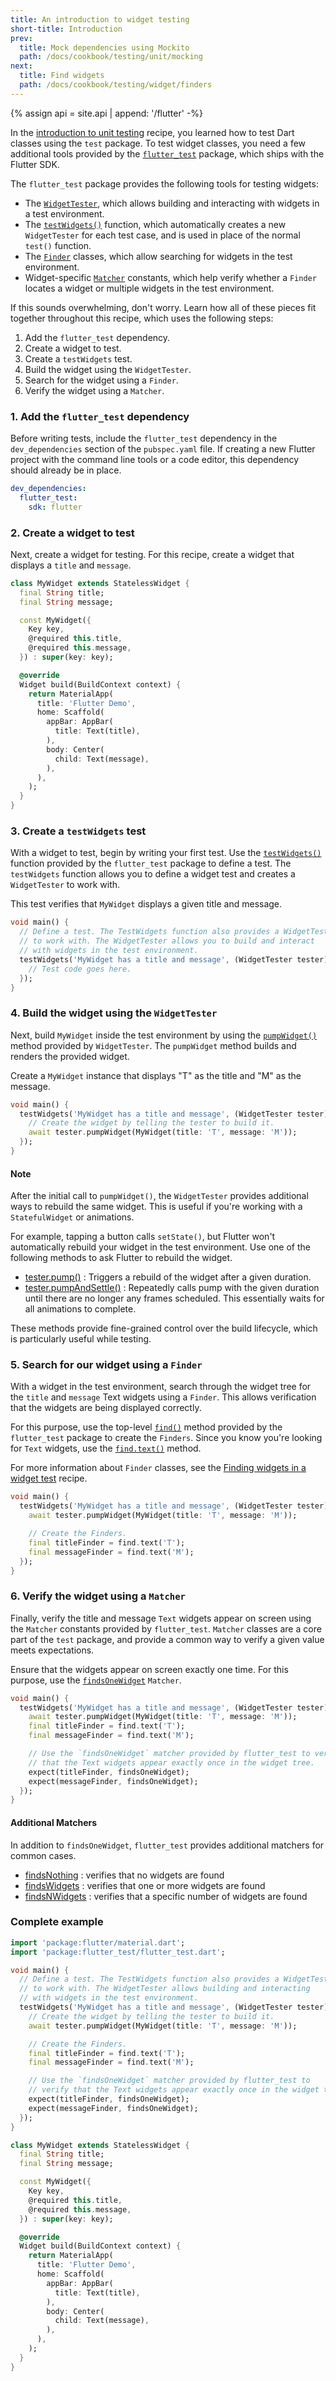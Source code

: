 ```yaml
---
title: An introduction to widget testing
short-title: Introduction
prev:
  title: Mock dependencies using Mockito
  path: /docs/cookbook/testing/unit/mocking
next:
  title: Find widgets
  path: /docs/cookbook/testing/widget/finders
---
```


{% assign api = site.api | append: '/flutter' -%}

In the [introduction to unit
testing](/docs/cookbook/testing/unit/introduction) recipe, you
learned how to test Dart classes using the `test` package. To test
widget classes, you need a few additional tools provided by the
[`flutter_test`]({{api}}/flutter_test/flutter_test-library.html)
package, which ships with the Flutter SDK.

The `flutter_test` package provides the following tools for testing widgets:

  * The [`WidgetTester`]({{api}}/flutter_test/WidgetTester-class.html),
    which allows building and interacting with widgets in a test
    environment.
  * The [`testWidgets()`]({{api}}/flutter_test/testWidgets.html)
    function, which automatically creates a new `WidgetTester` for
    each test case, and is used in place of the normal `test()` function.
  * The [`Finder`]({{api}}/flutter_test/Finder-class.html)
    classes, which allow searching for widgets in the test environment.
  * Widget-specific
    [`Matcher`]({{api}}/package-matcher_matcher/Matcher-class.html)
    constants, which help verify whether a `Finder` locates a widget or
    multiple widgets in the test environment.

If this sounds overwhelming, don't worry. Learn how all of these pieces fit
together throughout this recipe, which uses the following steps:

  1. Add the `flutter_test` dependency.
  2. Create a widget to test.
  3. Create a `testWidgets` test.
  4. Build the widget using the `WidgetTester`.
  5. Search for the widget using a `Finder`.
  6. Verify the widget using a `Matcher`.

### 1. Add the `flutter_test` dependency

Before writing tests, include the `flutter_test`
dependency in the `dev_dependencies` section of the `pubspec.yaml` file.
If creating a new Flutter project with the command line tools or
a code editor, this dependency should already be in place.

```yaml
dev_dependencies:
  flutter_test:
    sdk: flutter
```

### 2. Create a widget to test

Next, create a widget for testing. For this recipe,
create a widget that displays a `title` and `message`.

```dart
class MyWidget extends StatelessWidget {
  final String title;
  final String message;

  const MyWidget({
    Key key,
    @required this.title,
    @required this.message,
  }) : super(key: key);

  @override
  Widget build(BuildContext context) {
    return MaterialApp(
      title: 'Flutter Demo',
      home: Scaffold(
        appBar: AppBar(
          title: Text(title),
        ),
        body: Center(
          child: Text(message),
        ),
      ),
    );
  }
}
```

### 3. Create a `testWidgets` test

With a widget to test, begin by writing your first test.
Use the
[`testWidgets()`]({{api}}/flutter_test/testWidgets.html)
function provided by the `flutter_test` package to define a test.
The `testWidgets` function allows you to define a widget test and creates a
`WidgetTester` to work with.

This test verifies that `MyWidget` displays a given title and message.

<!-- skip -->
```dart
void main() {
  // Define a test. The TestWidgets function also provides a WidgetTester
  // to work with. The WidgetTester allows you to build and interact
  // with widgets in the test environment.
  testWidgets('MyWidget has a title and message', (WidgetTester tester) async {
    // Test code goes here.
  });
}
```

### 4. Build the widget using the `WidgetTester`

Next, build `MyWidget` inside the test environment by using the
[`pumpWidget()`]({{api}}/flutter_test/WidgetTester/pumpWidget.html)
method provided by `WidgetTester`. The `pumpWidget` method builds and
renders the provided widget.

Create a `MyWidget` instance that displays "T" as the title
and "M" as the message.

<!-- skip -->
```dart
void main() {
  testWidgets('MyWidget has a title and message', (WidgetTester tester) async {
    // Create the widget by telling the tester to build it.
    await tester.pumpWidget(MyWidget(title: 'T', message: 'M'));
  });
}
```

#### Note

After the initial call to `pumpWidget()`, the `WidgetTester` provides
additional ways to rebuild the same widget. This is useful if you're
working with a `StatefulWidget` or animations.

For example, tapping a button calls `setState()`, but Flutter won't
automatically rebuild your widget in the test environment.
Use one of the following methods to ask Flutter to rebuild the widget.

  - [tester.pump()]({{api}}/flutter_test/TestWidgetsFlutterBinding/pump.html)
  : Triggers a rebuild of the widget after a given duration.
  - [tester.pumpAndSettle()]({{api}}/flutter_test/WidgetTester/pumpAndSettle.html)
  : Repeatedly calls pump with the given duration until there are no longer any frames scheduled. This essentially waits for all animations to complete.

These methods provide fine-grained control over the build lifecycle,
which is particularly useful while testing.

### 5. Search for our widget using a `Finder`

With a widget in the test environment, search
through the widget tree for the `title` and `message`
Text widgets using a `Finder`. This allows verification that
the widgets are being displayed correctly.

For this purpose, use the top-level
[`find()`]({{api}}/flutter_test/find-constant.html)
method provided by the `flutter_test` package to create the `Finders`.
Since you know you're looking for `Text` widgets, use the
[`find.text()`]({{api}}/flutter_test/CommonFinders-class.html)
method.

For more information about `Finder` classes, see the
[Finding widgets in a widget test](/docs/cookbook/testing/widget/finders)
recipe.

<!-- skip -->
```dart
void main() {
  testWidgets('MyWidget has a title and message', (WidgetTester tester) async {
    await tester.pumpWidget(MyWidget(title: 'T', message: 'M'));

    // Create the Finders.
    final titleFinder = find.text('T');
    final messageFinder = find.text('M');
  });
}
```

### 6. Verify the widget using a `Matcher`

Finally, verify the title and message `Text` widgets appear on screen
using the `Matcher` constants provided by `flutter_test`.
`Matcher` classes are a core part of the `test` package,
and provide a common way to verify a given
value meets expectations.

Ensure that the widgets appear on screen exactly one time.
For this purpose, use the
[`findsOneWidget`]({{api}}/flutter_test/findsOneWidget-constant.html)
`Matcher`.

<!-- skip -->
```dart
void main() {
  testWidgets('MyWidget has a title and message', (WidgetTester tester) async {
    await tester.pumpWidget(MyWidget(title: 'T', message: 'M'));
    final titleFinder = find.text('T');
    final messageFinder = find.text('M');

    // Use the `findsOneWidget` matcher provided by flutter_test to verify
    // that the Text widgets appear exactly once in the widget tree.
    expect(titleFinder, findsOneWidget);
    expect(messageFinder, findsOneWidget);
  });
}
```

#### Additional Matchers

In addition to `findsOneWidget`, `flutter_test` provides additional
matchers for common cases.

  * [findsNothing]({{api}}/flutter_test/findsNothing-constant.html)
  : verifies that no widgets are found
  * [findsWidgets]({{api}}/flutter_test/findsWidgets-constant.html)
  : verifies that one or more widgets are found
  * [findsNWidgets]({{api}}/flutter_test/findsNWidgets.html)
  : verifies that a specific number of widgets are found

### Complete example

```dart
import 'package:flutter/material.dart';
import 'package:flutter_test/flutter_test.dart';

void main() {
  // Define a test. The TestWidgets function also provides a WidgetTester
  // to work with. The WidgetTester allows building and interacting
  // with widgets in the test environment.
  testWidgets('MyWidget has a title and message', (WidgetTester tester) async {
    // Create the widget by telling the tester to build it.
    await tester.pumpWidget(MyWidget(title: 'T', message: 'M'));

    // Create the Finders.
    final titleFinder = find.text('T');
    final messageFinder = find.text('M');

    // Use the `findsOneWidget` matcher provided by flutter_test to
    // verify that the Text widgets appear exactly once in the widget tree.
    expect(titleFinder, findsOneWidget);
    expect(messageFinder, findsOneWidget);
  });
}

class MyWidget extends StatelessWidget {
  final String title;
  final String message;

  const MyWidget({
    Key key,
    @required this.title,
    @required this.message,
  }) : super(key: key);

  @override
  Widget build(BuildContext context) {
    return MaterialApp(
      title: 'Flutter Demo',
      home: Scaffold(
        appBar: AppBar(
          title: Text(title),
        ),
        body: Center(
          child: Text(message),
        ),
      ),
    );
  }
}
```